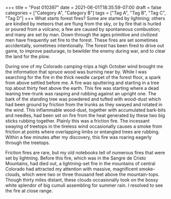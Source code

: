 +++
title = "Post 010397"
date = 2021-06-01T18:35:59-07:00
draft = false
categories = ["Category A", "Category B"]
tags = ["Tag A", "Tag B", "Tag C", "Tag D"]
+++
What starts forest fires? Some are started by lightning; others are kindled by meteors that are flung from the sky, or by fire that is hurled or poured from a volcano; a few are caused by spontaneous combustion; and many are set by man. Down through the ages primitive and civilized men have frequently set fire to the forest. These fires are set sometimes accidentally, sometimes intentionally. The forest has been fired to drive out game, to improve pasturage, to bewilder the enemy during war, and to clear the land for the plow.

During one of my Colorado camping-trips a high October wind brought me the information that spruce wood was burning near by. While I was searching for the fire in the thick needle carpet of the forest floor, a spark from above settled before me. A fire was sputtering and starting in a tree top about thirty feet above the earth. This fire was starting where a dead leaning tree-trunk was rasping and rubbing against an upright one. The bark of the standing tree was powdered and tufted with wood-dust which had been ground by friction from the trunks as they swayed and rotated in the wind. This inflammable wood-dust, together with accumulated bark-bits and needles, had been set on fire from the heat generated by these two big sticks rubbing together. Plainly this was a friction fire. The incessant swaying of treetops in the tireless wind occasionally causes a smoke from friction at points where overlapping limbs or entangled trees are rubbing. Within a few minutes after my discovery, this fire was roaring eagerly through the treetops.

Friction fires are rare, but my old notebooks tell of numerous fires that were set by lightning. Before this fire, which was in the Sangre de Cristo Mountains, had died out, a lightning-set fire in the mountains of central Colorado had attracted my attention with massive, magnificent smoke-clouds, which were two or three thousand feet above the mountain-tops. Though thirty miles distant, these clouds occasionally took on the bossy white splendor of big cumuli assembling for summer rain. I resolved to see the fire at close range.

